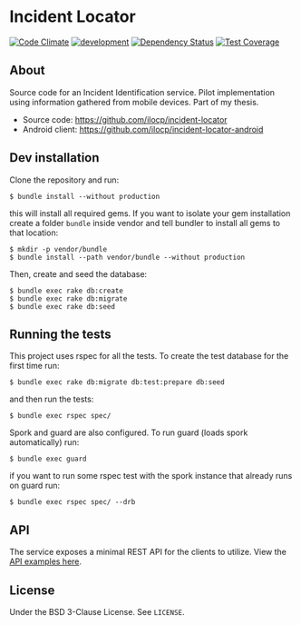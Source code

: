 Incident Locator
================

[![Code Climate][ccbadge]][ccrepo]
[![development][cidev]][cirepo]
[![Dependency Status][gembadge]][gemrepo]
[![Test Coverage][coverbadge]][coverrepo]

About
-----

Source code for an Incident Identification service.
Pilot implementation using information gathered from mobile devices.
Part of my thesis.

* Source code: https://github.com/ilocp/incident-locator
* Android client: https://github.com/ilocp/incident-locator-android


Dev installation
----------------

Clone the repository and run:

    $ bundle install --without production

this will install all required gems. If you want to isolate your gem installation
create a folder `bundle` inside vendor and tell bundler to install all gems to that
location:

    $ mkdir -p vendor/bundle
    $ bundle install --path vendor/bundle --without production

Then, create and seed the database:

    $ bundle exec rake db:create
    $ bundle exec rake db:migrate
    $ bundle exec rake db:seed


Running the tests
-----------------

This project uses rspec for all the tests. To create the test database for
the first time run:

    $ bundle exec rake db:migrate db:test:prepare db:seed

and then run the tests:

    $ bundle exec rspec spec/

Spork and guard are also configured. To run guard (loads spork automatically) run:

    $ bundle exec guard

if you want to run some rspec test with the spork instance that already runs on
guard run:

    $ bundle exec rspec spec/ --drb


API
---

The service exposes a minimal REST API for the clients to utilize.
View the [API examples here](https://github.com/ilocp/incident-locator/wiki/API).

License
-------
Under the BSD 3-Clause License. See `LICENSE`.


[ccrepo]: https://codeclimate.com/github/ilocp/incident-locator
[ccbadge]: https://codeclimate.com/github/ilocp/incident-locator.png
[cidev]: https://travis-ci.org/ilocp/incident-locator.png
[cirepo]: http://travis-ci.org/ilocp/incident-locator
[gemrepo]: https://gemnasium.com/ilocp/incident-locator
[gembadge]: https://gemnasium.com/ilocp/incident-locator.png
[coverrepo]: https://coveralls.io/r/ilocp/incident-locator
[coverbadge]: https://coveralls.io/repos/ilocp/incident-locator/badge.png

